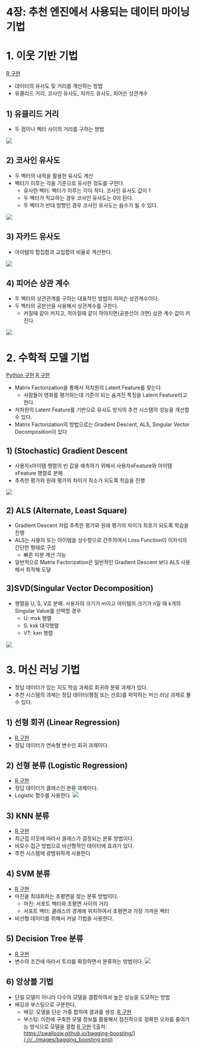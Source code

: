4장: 추천 엔진에서 사용되는 데이터 마이닝 기법
====================================

# 1. 이웃 기반 기법
[R 구현](./r/neighbor_method.r)
- 데이터의 유사도 및 거리를 계산하는 방법
- 유클리드 거리, 코사인 유사도, 자카드 유사도, 피어슨 상관계수

## 1) 유클리드 거리
- 두 점이나 벡터 사이의 거리를 구하는 방법

![](./equations/euclidean_distance.png)

## 2) 코사인 유사도
- 두 벡터의 내적을 활용한 유사도 계산
- 벡터가 이루는 각을 기준으로 유사한 정도를 구한다.
  - 유사한 벡터: 벡터가 이루는 각이 작다. 코사인 유사도 값이 1
  - 두 벡터가 직교하는 경우 코사인 유사도는 0이 된다.
  - 두 벡터가 반대 방향인 경우 코사인 유사도는 음수가 될 수 있다.

![](./equations/cosine_similarity.png)

## 3) 자카드 유사도
- 아이템의 합집합과 교집합의 비율로 계산한다.

![](./equations/jaccard_similarity.png)

## 4) 피어슨 상관 계수
- 두 벡터의 상관관계를 구하는 대표적인 방법이 피어슨 상관계수이다.
- 두 벡터의 공분산을 사용해서 상관계수를 구한다.
  - 커질때 같이 커지고, 작아질때 같이 작아지면(공분산이 크면) 상관 계수 값이 커진다.

![](./equations/pearson_correlation.png)

# 2. 수학적 모델 기법
[Python 구현](./python/matrix_factorization.py) [R 구현](./r/matrix_factorization.r)
- Matrix Factorization을 통해서 저차원의 Latent Feature를 찾는다.
  - 사람들이 영화를 평가하는데 기준이 되는 숨겨진 특징을 Latent Feature라고 한다.
- 저차원의 Latent Feature를 기반으로 유사도 방식의 추천 시스템의 성능을 개선할 수 있다.
- Matrix Factorization의 방법으로는 Gradient Descent, ALS, Singular Vector Decomposition이 있다

## 1) (Stochastic) Gradient Descent
- 사용자x아이템 행렬의 빈 값을 예측하기 위해서 사용자xFeature와 아이템xFeature 행렬로 분해
- 추측한 평가와 원래 평가의 차이가 최소가 되도록 학습을 진행

![](./equations/optimization.png)

## 2) ALS (Alternate, Least Square)
- Gradient Descent 처럼 추측한 평가와 원래 평가의 차이가 최호가 되도록 학습을 진행
- ALS는 사용자 또는 아이템을 상수항으로 간주하여서 Loss Function이 이차식의 간단한 형태로 구성
  - 빠른 미분 계산 가능
- 일반적으로 Matrix Factorization은 일반적인 Gradient Descent 보다 ALS 사용해서 최적해 도달

## 3)SVD(Singular Vector Decomposition)
- 행렬을 U, S, V로 분해. 사용자의 크기가 m이고 아이템의 크기가 n일 때 k개의 Singular Value를 선택할 경우
  - U: mxk 행렬
  - S: kxk 대각행렬
  - VT: kxn 행렬

![](./equations/svd.png)


# 3. 머신 러닝 기법
- 정답 데이터가 있는 지도 학습 과제로 회귀와 분류 과제가 있다.
- 추천 시스템의 과제는 정답 데이터(평점 또는 선호)를 파악하는 머신 러닝 과제로 볼 수 있다. 

## 1) 선형 회귀 (Linear Regression)
- [R 구현](./r/linear_regression.r)
- 정답 데이터가 연속형 변수인 회귀 과제이다.

## 2) 선형 분류 (Logistic Regression)
- [R 구현](./r/logistic_regression.r)
- 정답 데이터가 클래스인 분류 과제이다.
- Logistic 함수를 사용한다.
![](./equations/logistic_function.png)

## 3) KNN 분류
- [R 구현](./r/knn_classification.r)
- 최근접 이웃에 따라서 클래스가 결정되는 분류 방법이다.
- 비모수 접근 방법으로 비선형적인 데이터에 효과가 있다.
- 추천 시스템에 광범위하게 사용한다

## 4) SVM 분류
- [R 구현](./r/svm_classification.r)
- 마진을 최대화하는 초평면을 찾는 분류 방법이다.
  - 마진: 서포트 벡터와 초평면 사이의 거리
  - 서포트 벡터: 클래스의 경계에 위치하여서 초평면과 가장 가까운 벡터
- 비선형 데이터를 위해서 커널 기법을 사용한다.

## 5) Decision Tree 분류
- [R 구현](./r/decision_tree.r)
- 변수의 조건에 따라서 트리를 확장하면서 분류하는 방법이다.
![](./images/tree.png)

## 6) 앙상블 기법
- 단일 모델이 아니라 다수의 모델을 결합하여서 높은 성능을 도모하는 방법
- 배깅과 부스팅으로 구분한다,
  - 배깅: 모델을 단순 가중 합하여 결과를 생성. [R 구현](./r/random_forest.r)
  - 부스팅: 이전에 구축한 모델 정보를 활용해서 점진적으로 정확한 오차를 줄여가능 방식으로 모델을 결합 [R 구현](./r/gradient_descent_boosting.r)
![출처: https://swalloow.github.io/bagging-boosting/](./r/../images/bagging_boosting.png)
